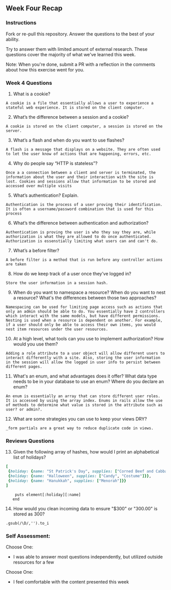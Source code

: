 ## Week Four Recap

### Instructions
Fork or re-pull this repository. Answer the questions to the best of your ability.

Try to answer them with limited amount of external research. These questions cover the majority of what we've learned this week.

Note: When you're done, submit a PR with a reflection in the comments about how this exercise went for you.

### Week 4 Questions

1. What is a cookie?

 `A cookie is a file that essentially allows a user to experience a stateful web experience. It is stored on the client computer.`
 
2. What’s the difference between a session and a cookie?

`A cookie is stored on the client computer, a session is stored on the server.`

3. What’s a flash and when do you want to use flashes?

`A flash is a message that displays on a website. They are often used to let the user know of actions that are happening, errors, etc.`

4. Why do people say “HTTP is stateless”?

`Once a a connection between a client and server is terminated, the information about the user and their interaction with the site is lost. Cookies and sessions allow that information to be stored and accessed over multiple visits`

5. What’s authentication? Explain.

`Authentication is the process of a user proving their identification. It is often a username/password combination that is used for this process`

6. What’s the difference between authentication and authorization?

`Authentication is proving the user is who they say they are, while authorization is what they are allowed to do once authenticated. Authorization is essenstially limiting what users can and can't do. `

7. What’s a before filter?

`A before filter is a method that is run before any controller actions are taken`

8. How do we keep track of a user once they’ve logged in?

`Store the user information in a session hash.`

9. When do you want to namespace a resource? When do you want to nest a resource? What's the differences between those two approaches?

`Namespacing can be used for limiting page access such as actions that only an admin should be able to do. You essentially have 2 controllers which interact with the same models, but have different permissions. Nesting is used when a resource is dependent on another. For example, if a user should only be able to access their own items, you would nest item resources under the user resources.`

10. At a high level, what tools can you use to implement authorization? How would you use them?

`Adding a role attribute to a user object will allow different users to interact differently with a site. Also, storing the user information in the session will allow the logged in user info to persist between different pages. `

11. What's an enum, and what advantages does it offer? What data type needs to be in your database to use an enum? Where do you declare an enum?

`An enum is essentially an array that can store different user roles. It is accessed by using the array index. Enums in rails allow the use of methods to determine what value is stored in the attribute such as user? or admin?.`

12. What are some strategies you can use to keep your views DRY?

 `_form partials are a great way to reduce duplicate code in views.`


### Reviews Questions 
13. Given the following array of hashes, how would I print an alphabetical list of holidays?
```ruby
[
 {holiday: {name: "St Patrick's Day", supplies: ["Corned Beef and Cabbage"]}},
 {holiday: {name: "Halloween", supplies: ["Candy", "Costume"]}},
 {holiday: {name: "Hanukkah", supplies: ["Menorah"]}}
]
```  

```array.sort_by do |element|
    puts element[:holiday][:name]
   end
```

14. How would you clean incoming data to ensure "$300" or "300.00" is stored as 300? 

`.gsub(/\D/,'').to_i`

### Self Assessment:
Choose One:
* I was able to answer most questions independently, but utilized outside resources for a few

Choose One:
* I feel comfortable with the content presented this week
